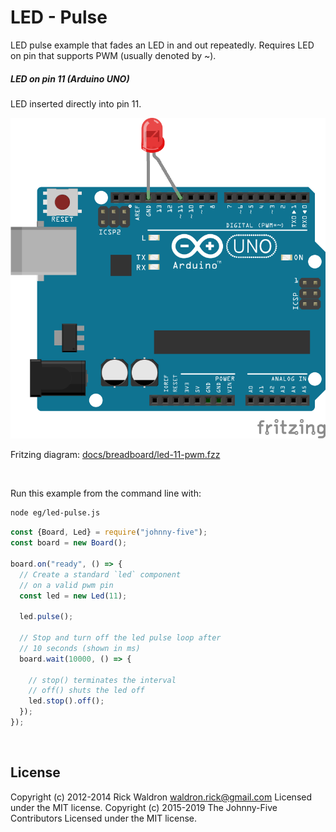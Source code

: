 <!--remove-start-->

# LED - Pulse

<!--remove-end-->


LED pulse example that fades an LED in and out repeatedly. Requires LED on pin that supports PWM (usually denoted by ~).





##### LED on pin 11 (Arduino UNO)


LED inserted directly into pin 11.


![docs/breadboard/led-11-pwm.png](breadboard/led-11-pwm.png)<br>

Fritzing diagram: [docs/breadboard/led-11-pwm.fzz](breadboard/led-11-pwm.fzz)

&nbsp;




Run this example from the command line with:
```bash
node eg/led-pulse.js
```


```javascript
const {Board, Led} = require("johnny-five");
const board = new Board();

board.on("ready", () => {
  // Create a standard `led` component
  // on a valid pwm pin
  const led = new Led(11);

  led.pulse();

  // Stop and turn off the led pulse loop after
  // 10 seconds (shown in ms)
  board.wait(10000, () => {
    
    // stop() terminates the interval
    // off() shuts the led off
    led.stop().off();
  });
});

```








&nbsp;

<!--remove-start-->

## License
Copyright (c) 2012-2014 Rick Waldron <waldron.rick@gmail.com>
Licensed under the MIT license.
Copyright (c) 2015-2019 The Johnny-Five Contributors
Licensed under the MIT license.

<!--remove-end-->
